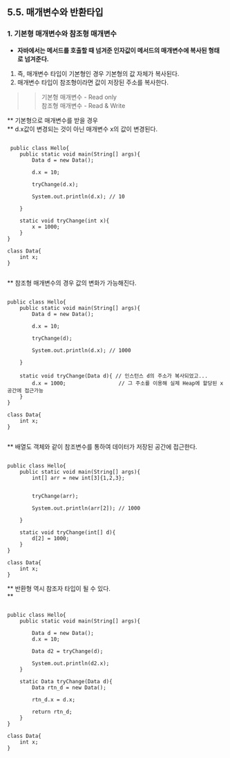 ## 5.5. 매개변수와 반환타입  
  
  
### 1. 기본형 매개변수와 참조형 매개변수  

* **자바에서는 메서드를 호출할 때 넘겨준 인자값이 메서드의 매개변수에 복사된 형태로 넘겨준다.**  

 1) 즉, 매개변수 타입이 기본형인 경우 기본형의 값 자체가 복사된다.  
 2) 매개변수 타입이 참조형이라면 값이 저장된 주소를 복사한다.  
 
 >> 기본형 매개변수 - Read only  
 >> 참조형 매개변수 - Read & Write  
 
 
 ** 기본형으로 매개변수를 받을 경우  
 ** d.x값이 변경되는 것이 아닌 매개변수 x의 값이 변경된다.  
 <pre><code>
 public class Hello{
    public static void main(String[] args){
        Data d = new Data();

        d.x = 10;
        
        tryChange(d.x);

        System.out.println(d.x); // 10
            
    }

    static void tryChange(int x){
        x = 1000;
    }
}

class Data{
    int x;
}
 </pre></code>
 

** 참조형 매개변수의 경우 값의 변화가 가능해진다.  

<pre><code>
public class Hello{
    public static void main(String[] args){
        Data d = new Data();

        d.x = 10;
        
        tryChange(d);

        System.out.println(d.x); // 1000
            
    }

    static void tryChange(Data d){ // 인스턴스 d의 주소가 복사되었고...
        d.x = 1000;                 // 그 주소를 이용해 실제 Heap에 할당된 x 공간에 접근가능
    }
}

class Data{
    int x;
}
 </code></pre>

** 배열도 객체와 같이 참조변수를 통하여 데이터가 저장된 공간에 접근한다. 
<pre><code>
public class Hello{
    public static void main(String[] args){
        int[] arr = new int[3]{1,2,3};
        
               
        tryChange(arr);

        System.out.println(arr[2]); // 1000
            
    }

    static void tryChange(int[] d){ 
        d[2] = 1000;                
    }
}

class Data{
    int x;
}
</code></pre>

** 반환형 역시 참조자 타입이 될 수 있다.  
** 
<pre><code>
public class Hello{
    public static void main(String[] args){
        
        Data d = new Data();
        d.x = 10;

        Data d2 = tryChange(d);

        System.out.println(d2.x);             
    }

    static Data tryChange(Data d){ 
        Data rtn_d = new Data();
        
        rtn_d.x = d.x;
        
        return rtn_d;               
    }
}

class Data{
    int x;
}
</code></pre>
